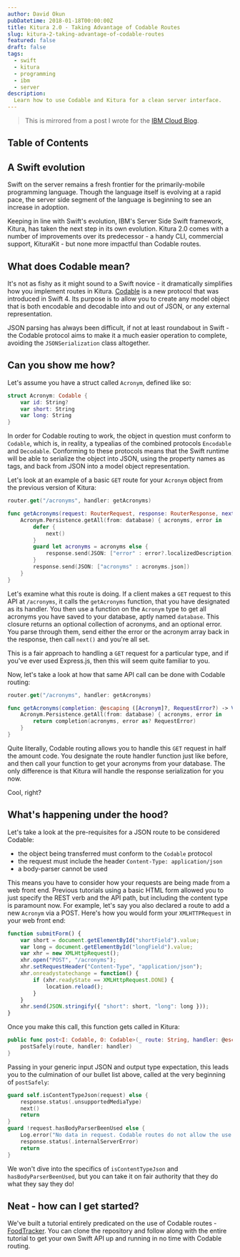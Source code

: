 ```yaml
---
author: David Okun
pubDatetime: 2018-01-18T00:00:00Z
title: Kitura 2.0 - Taking Advantage of Codable Routes
slug: kitura-2-taking-advantage-of-codable-routes
featured: false
draft: false
tags:
  - swift
  - kitura
  - programming
  - ibm
  - server
description:
  Learn how to use Codable and Kitura for a clean server interface.
---
```


> This is mirrored from a post I wrote for the [IBM Cloud Blog](https://www.ibm.com/blogs/bluemix/2018/01/kitura-2-0-taking-advantage-of-codable-routes/).

## Table of Contents

## A Swift evolution

Swift on the server remains a fresh frontier for the primarily-mobile programming language. Though the language itself is evolving at a rapid pace, the server side segment of the language is beginning to see an increase in adoption.

Keeping in line with Swift's evolution, IBM's Server Side Swift framework, Kitura, has taken the next step in its own evolution. Kitura 2.0 comes with a number of improvements over its predecessor - a handy CLI, commercial support, KituraKit - but none more impactful than Codable routes.

## What does Codable mean?

It's not as fishy as it might sound to a Swift novice - it dramatically simplifies how you implement routes in Kitura. [Codable](https://developer.apple.com/documentation/swift/codable) is a new protocol that was introduced in Swift 4. Its purpose is to allow you to create any model object that is both encodable and decodable into and out of JSON, or any external representation.

JSON parsing has always been difficult, if not at least roundabout in Swift - the Codable protocol aims to make it a much easier operation to complete, avoiding the `JSONSerialization` class altogether.

## Can you show me how?
Let's assume you have a struct called `Acronym`, defined like so:

```swift
struct Acronym: Codable {
    var id: String?
    var short: String
    var long: String
}
```
In order for Codable routing to work, the object in question must conform to `Codable`, which is, in reality, a typealias of the combined protocols `Encodable` and `Decodable`. Conforming to these protocols means that the Swift runtime will be able to serialize the object into JSON, using the property names as tags, and back from JSON into a model object representation.

Let's look at an example of a basic `GET` route for your `Acronym` object from the previous version of Kitura:

```swift
router.get("/acronyms", handler: getAcronyms)

func getAcronyms(request: RouterRequest, response: RouterResponse, next: @escaping () -> Void) throws {
    Acronym.Persistence.getAll(from: database) { acronyms, error in
        defer {
            next()
        }
        guard let acronyms = acronyms else {
            response.send(JSON: ["error" : error?.localizedDescription])    
        }
        response.send(JSON: ["acronyms" : acronyms.json])
    }
}
```

Let's examine what this route is doing. If a client makes a `GET` request to this API at `/acronyms`, it calls the `getAcronyms` function, that you have designated as its handler. You then use a function on the `Acronym` type to get all acronyms you have saved to your database, aptly named `database`. This closure returns an optional collection of acronyms, and an optional error. You parse through them, send either the error or the acronym array back in the response, then call `next()` and you're all set.

This is a fair approach to handling a `GET` request for a particular type, and if you've ever used Express.js, then this will seem quite familiar to you.

Now, let's take a look at how that same API call can be done with Codable routing:

```swift
router.get("/acronyms", handler: getAcronyms)

func getAcronyms(completion: @escaping ([Acronym]?, RequestError?) -> Void) {
    Acronym.Persistence.getAll(from: database) { acronyms, error in
        return completion(acronyms, error as? RequestError)
    }
}
```

Quite literally, Codable routing allows you to handle this `GET` request in half the amount code. You designate the route handler function just like before, and then call your function to get your acronyms from your database. The only difference is that Kitura will handle the response serialization for you now.

Cool, right?

## What's happening under the hood?

Let's take a look at the pre-requisites for a JSON route to be considered Codable:

- the object being transferred must conform to the `Codable` protocol
- the request must include the header `Content-Type: application/json` 
- a body-parser cannot be used

This means you have to consider how your requests are being made from a web front end. Previous tutorials using a basic HTML form allowed you to just specify the REST verb and the API path, but including the content type is paramount now. For example, let's say you also declared a route to add a new `Acronym` via a POST. Here's how you would form your `XMLHTTPRequest` in your web front end:

```javascript
function submitForm() {
    var short = document.getElementById("shortField").value;
    var long = document.getElementById("longField").value;
    var xhr = new XMLHttpRequest();
    xhr.open("POST", "/acronyms");
    xhr.setRequestHeader("Content-Type", "application/json");
    xhr.onreadystatechange = function() {
        if (xhr.readyState == XMLHttpRequest.DONE) {
            location.reload();
        }
    }
    xhr.send(JSON.stringify({ "short": short, "long": long }));
}
```

Once you make this call, this function gets called in Kitura:

```swift
public func post<I: Codable, O: Codable>(_ route: String, handler: @escaping CodableClosure<I, O>) {
    postSafely(route, handler: handler)
}
```

Passing in your generic input JSON and output type expectation, this leads you to the culmination of our bullet list above, called at the very beginning of `postSafely`:

```swift
guard self.isContentTypeJson(request) else {
    response.status(.unsupportedMediaType)
    next()
    return
}
guard !request.hasBodyParserBeenUsed else {
    Log.error("No data in request. Codable routes do not allow the use of a BodyParser.")
    response.status(.internalServerError)
    return
}
```

We won't dive into the specifics of `isContentTypeJson` and `hasBodyParserBeenUsed`, but you can take it on fair authority that they do what they say they do!

## Neat - how can I get started?

We've built a tutorial entirely predicated on the use of Codable routes - [FoodTracker](https://github.com/IBM/FoodTrackerBackend). You can clone the repository and follow along with the entire tutorial to get your own Swift API up and running in no time with Codable routing.